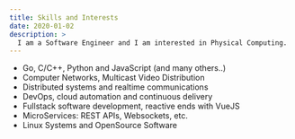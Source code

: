 ```yaml
---
title: Skills and Interests
date: 2020-01-02
description: > 
  I am a Software Engineer and I am interested in Physical Computing. 
---
```


- Go, C/C++, Python and JavaScript (and many others..)
- Computer Networks, Multicast Video Distribution
- Distributed systems and realtime communications
- DevOps, cloud automation and continuous delivery
- Fullstack software development, reactive ends with VueJS
- MicroServices: REST APIs, Websockets, etc.
- Linux Systems and OpenSource Software
